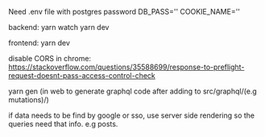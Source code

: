 Need .env file with postgres password
DB_PASS=''
COOKIE_NAME=''

backend:
yarn watch
yarn dev

frontend:
yarn dev

disable CORS in chrome: https://stackoverflow.com/questions/35588699/response-to-preflight-request-doesnt-pass-access-control-check

yarn gen (in web to generate graphql code after adding to src/graphql/(e.g mutations)/)

if data needs to be find by google or sso, use server side rendering so the queries need that info. e.g posts.

